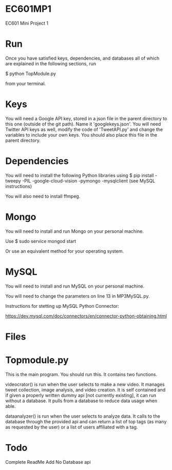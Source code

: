 # EC601MP1
EC601 Mini Project 1

# Run

Once you have satisfied keys, dependencies, and databases all of which are explained in the following sections, run 

$ python TopModule.py

from your terminal.

# Keys
You will need a Google API key, stored in a json file in the parent directory to this one (outside of the git path). Name it 'googlekeys.json'.
You will need Twitter API keys as well, modify the code of 'TweetAPI.py' and change the variables to include your own keys. You should also place this file in the parent directory.

# Dependencies
You will need to install the following Python libraries using $ pip install
-tweepy
-PIL
-google-cloud-vision
-pymongo
-mysqlclient (see MySQL instructions)

You will also need to install ffmpeg.

# Mongo
You will need to install and run Mongo on your personal machine.

Use $ sudo service mongod start 

Or use an equivalent method for your operating system.

# MySQL
You will need to install and run MySQL on your personal machine.

You will need to change the parameters on line 13 in MP3MySQL.py.

Instructions for stetting up MySQL Python Connector:

https://dev.mysql.com/doc/connectors/en/connector-python-obtaining.html

# Files

# Topmodule.py

This is the main program. You should run this. It contains two functions. 

videocrator() is run when the user selects to make a new video. It manages tweet collection, image analysis, and video creation. It is self contained and if given a properly written dummy api [not currently existing], it can run without a database. It pulls from a database to reduce data usage when able.

dataanalyzer() is run when the user selects to analyze data. It calls to the database through the provided api and can return a list of top tags (as many as requested by the user) or a list of users affiliated with a tag.

# Todo
Complete ReadMe
Add No Database api

